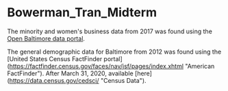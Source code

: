 # Bowerman_Tran_Midterm

The minority and women's business data from 2017 was found using the [Open Baltimore data portal](https://data.baltimorecity.gov/ "Open Baltimore").

The general demographic data for Baltimore from 2012 was found using the [United States Census FactFinder portal] (https://factfinder.census.gov/faces/nav/jsf/pages/index.xhtml "American FactFinder"). After March 31, 2020, available [here] (https://data.census.gov/cedsci/ "Census Data").
